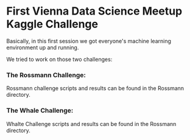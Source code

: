 # First Vienna Data Science Meetup Kaggle Challenge

Basically, in this first session we got everyone's machine learning environment up and running.

We tried to work on those two challenges:

### The Rossmann Challenge:
Rossmann challenge scripts and results can be found in the Rossmann directory.

### The Whale Challenge:
Whalte Challenge scripts and results can be found in the Rossmann directory.

